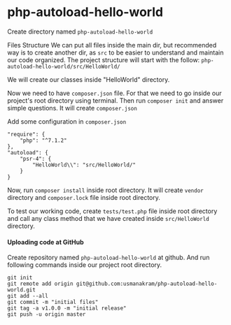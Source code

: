 # php-autoload-hello-world

Create directory named `php-autoload-hello-world`


Files Structure
We can put all files inside the main dir, but recommended way is to create another dir, as `src` to be easier to understand and maintain our code organized. The project structure will start with the follow: `php-autoload-hello-world/src/HelloWorld/`

We will create our classes inside "HelloWorld" directory.

Now we need to have `composer.json` file. For that we need to go inside our project's root directory using terminal. Then run `composer init` and answer simple questions. It will create `composer.json`

Add some configuration in `composer.json`

```
"require": {
    "php": "^7.1.2"
},
"autoload": {
    "psr-4": {
        "HelloWorld\\": "src/HelloWorld/"
    }
}
```

Now, run `composer install` inside root directory. It will create `vendor` directory and `composer.lock` file inside root directory.

To test our working code, create `tests/test.php` file inside root directory and call any class method that we have created inside `src/HelloWorld` directory.


#### Uploading code at GitHub

Create repository named `php-autoload-hello-world` at github. And run following commands inside our project root directory.

```
git init
git remote add origin git@github.com:usmanakram/php-autoload-hello-world.git
git add --all
git commit -m "initial files"
git tag -a v1.0.0 -m "initial release"
git push -u origin master
```

